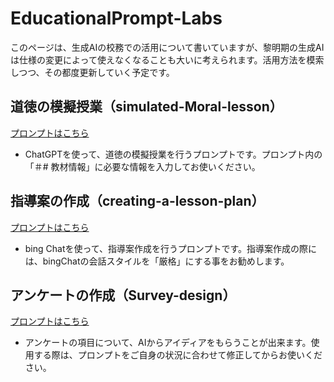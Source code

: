 # EducationalPrompt-Labs
このページは、⽣成AIの校務での活⽤について書いていますが、黎明期の生成AIは仕様の変更によって使えなくなることも大いに考えられます。活用方法を模索しつつ、その都度更新していく予定です。

## 道徳の模擬授業（simulated-Moral-lesson）
[プロンプトはこちら](https://github.com/atariryuma/EducationalPrompt-Labs/blob/main/simulated-Moral-lesson)
* ChatGPTを使って、道徳の模擬授業を行うプロンプトです。プロンプト内の「＃# 教材情報」に必要な情報を入力してお使いください。

## 指導案の作成（creating-a-lesson-plan）
[プロンプトはこちら](https://github.com/atariryuma/EducationalPrompt-Labs/blob/main/Creating-a-lesson-plan)
* bing Chatを使って、指導案作成を行うプロンプトです。指導案作成の際には、bingChatの会話スタイルを「厳格」にする事をお勧めします。

## アンケートの作成（Survey-design）
[プロンプトはこちら](https://github.com/atariryuma/EducationalPrompt-Labs/blob/main/Survey-design)
* アンケートの項目について、AIからアイディアをもらうことが出来ます。使用する際は、プロンプトをご自身の状況に合わせて修正してからお使いください。
